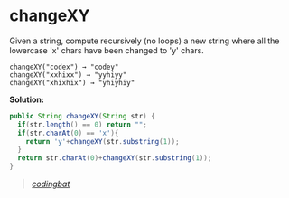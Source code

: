 # changeXY

Given a string, compute recursively (no loops) a new string where all the lowercase 'x' chars have been changed to 'y' chars.

```
changeXY("codex") → "codey"
changeXY("xxhixx") → "yyhiyy"
changeXY("xhixhix") → "yhiyhiy"
```

**Solution:**

```java
public String changeXY(String str) {
  if(str.length() == 0) return "";
  if(str.charAt(0) == 'x'){
    return 'y'+changeXY(str.substring(1));
  }
  return str.charAt(0)+changeXY(str.substring(1));
}
```

> _[codingbat](https://codingbat.com/prob/p101372)_
